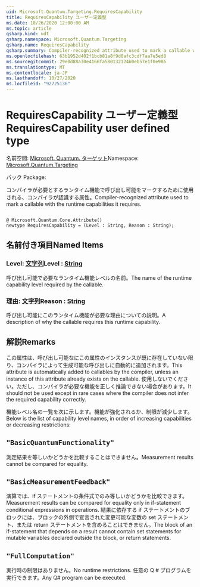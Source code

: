 ```yaml
---
uid: Microsoft.Quantum.Targeting.RequiresCapability
title: RequiresCapability ユーザー定義型
ms.date: 10/26/2020 12:00:00 AM
ms.topic: article
qsharp.kind: udt
qsharp.namespace: Microsoft.Quantum.Targeting
qsharp.name: RequiresCapability
qsharp.summary: Compiler-recognized attribute used to mark a callable with the runtime capabilities it requires.
ms.openlocfilehash: 63b1952d402f1bcb81a8f9d0afc3cdf7aa7e5ed8
ms.sourcegitcommit: 29e0d88a30e4166fa580132124b0eb57e1f0e986
ms.translationtype: MT
ms.contentlocale: ja-JP
ms.lasthandoff: 10/27/2020
ms.locfileid: "92725136"
---
```

# <a name="requirescapability-user-defined-type"></a><span data-ttu-id="33755-102">RequiresCapability ユーザー定義型</span><span class="sxs-lookup"><span data-stu-id="33755-102">RequiresCapability user defined type</span></span>

<span data-ttu-id="33755-103">名前空間: [Microsoft. Quantum. ターゲット](xref:Microsoft.Quantum.Targeting)</span><span class="sxs-lookup"><span data-stu-id="33755-103">Namespace: [Microsoft.Quantum.Targeting](xref:Microsoft.Quantum.Targeting)</span></span>

<span data-ttu-id="33755-104">パック [](https://nuget.org/packages/)</span><span class="sxs-lookup"><span data-stu-id="33755-104">Package: [](https://nuget.org/packages/)</span></span>


<span data-ttu-id="33755-105">コンパイラが必要とするランタイム機能で呼び出し可能をマークするために使用される、コンパイラが認識する属性。</span><span class="sxs-lookup"><span data-stu-id="33755-105">Compiler-recognized attribute used to mark a callable with the runtime capabilities it requires.</span></span>

```qsharp

@ Microsoft.Quantum.Core.Attribute()
newtype RequiresCapability = (Level : String, Reason : String);
```



## <a name="named-items"></a><span data-ttu-id="33755-106">名前付き項目</span><span class="sxs-lookup"><span data-stu-id="33755-106">Named Items</span></span>

### <a name="level--string"></a><span data-ttu-id="33755-107">Level: [文字列](xref:microsoft.quantum.lang-ref.string)</span><span class="sxs-lookup"><span data-stu-id="33755-107">Level : [String](xref:microsoft.quantum.lang-ref.string)</span></span>

<span data-ttu-id="33755-108">呼び出し可能で必要なランタイム機能レベルの名前。</span><span class="sxs-lookup"><span data-stu-id="33755-108">The name of the runtime capability level required by the callable.</span></span>
### <a name="reason--string"></a><span data-ttu-id="33755-109">理由: [文字列](xref:microsoft.quantum.lang-ref.string)</span><span class="sxs-lookup"><span data-stu-id="33755-109">Reason : [String](xref:microsoft.quantum.lang-ref.string)</span></span>

<span data-ttu-id="33755-110">呼び出し可能にこのランタイム機能が必要な理由についての説明。</span><span class="sxs-lookup"><span data-stu-id="33755-110">A description of why the callable requires this runtime capability.</span></span>

## <a name="remarks"></a><span data-ttu-id="33755-111">解説</span><span class="sxs-lookup"><span data-stu-id="33755-111">Remarks</span></span>

<span data-ttu-id="33755-112">この属性は、呼び出し可能なにこの属性のインスタンスが既に存在していない限り、コンパイラによって生成可能な呼び出しに自動的に追加されます。</span><span class="sxs-lookup"><span data-stu-id="33755-112">This attribute is automatically added to callables by the compiler, unless an instance of this attribute already exists on the callable.</span></span> <span data-ttu-id="33755-113">使用しないでください。ただし、コンパイラが必要な機能を正しく推論できない場合があります。</span><span class="sxs-lookup"><span data-stu-id="33755-113">It should not be used except in rare cases where the compiler does not infer the required capability correctly.</span></span>

<span data-ttu-id="33755-114">機能レベル名の一覧を次に示します。機能が強化されるか、制限が減少します。</span><span class="sxs-lookup"><span data-stu-id="33755-114">Below is the list of capability level names, in order of increasing capabilities or decreasing restrictions:</span></span>

## `"BasicQuantumFunctionality"`

<span data-ttu-id="33755-115">測定結果を等しいかどうかを比較することはできません。</span><span class="sxs-lookup"><span data-stu-id="33755-115">Measurement results cannot be compared for equality.</span></span>

## `"BasicMeasurementFeedback"`

<span data-ttu-id="33755-116">演算では、if ステートメントの条件式でのみ等しいかどうかを比較できます。</span><span class="sxs-lookup"><span data-stu-id="33755-116">Measurement results can be compared for equality only in if-statement conditional expressions in operations.</span></span> <span data-ttu-id="33755-117">結果に依存する if ステートメントのブロックには、ブロックの外側で宣言された変更可能な変数の set ステートメント、または return ステートメントを含めることはできません。</span><span class="sxs-lookup"><span data-stu-id="33755-117">The block of an if-statement that depends on a result cannot contain set statements for mutable variables declared outside the block, or return statements.</span></span>

## `"FullComputation"`

<span data-ttu-id="33755-118">実行時の制限はありません。</span><span class="sxs-lookup"><span data-stu-id="33755-118">No runtime restrictions.</span></span> <span data-ttu-id="33755-119">任意の Q # プログラムを実行できます。</span><span class="sxs-lookup"><span data-stu-id="33755-119">Any Q# program can be executed.</span></span>